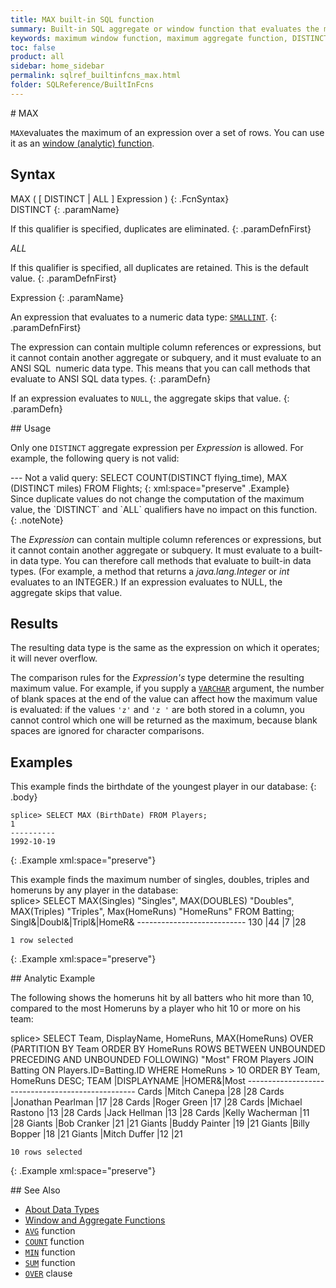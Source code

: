 ```yaml
---
title: MAX built-in SQL function
summary: Built-in SQL aggregate or window function that evaluates the maximum of an expression over a set of rows
keywords: maximum window function, maximum aggregate function, DISTINCT
toc: false
product: all
sidebar: home_sidebar
permalink: sqlref_builtinfcns_max.html
folder: SQLReference/BuiltInFcns
---
```

<section>
<div class="TopicContent" data-swiftype-index="true" markdown="1">
# MAX

`MAX`evaluates the maximum of an expression over a set of rows. You can
use it as an [window
(analytic) function](sqlref_builtinfcns_intro.html#window).

## Syntax

<div class="fcnWrapperWide" markdown="1">
    MAX ( [ DISTINCT | ALL ] Expression )
{: .FcnSyntax}

</div>
<div class="paramList" markdown="1">
DISTINCT
{: .paramName}

If this qualifier is specified, duplicates are eliminated.
{: .paramDefnFirst}

*ALL*

If this qualifier is specified, all duplicates are retained. This is the
default value.
{: .paramDefnFirst}

Expression
{: .paramName}

An expression that evaluates to a numeric data
type: [`SMALLINT`](sqlref_builtinfcns_smallint.html).
{: .paramDefnFirst}

The expression can contain multiple column references or expressions,
but it cannot contain another aggregate or subquery, and it must
evaluate to an ANSI SQL  numeric data type. This means that you can call
methods that evaluate to ANSI SQL data types.
{: .paramDefn}

If an expression evaluates to `NULL`, the aggregate skips that value.
{: .paramDefn}

</div>
## Usage

Only one `DISTINCT` aggregate expression per *Expression* is allowed.
For example, the following query is not valid:

<div class="preWrapper" markdown="1">
       --- Not a valid query:
    SELECT COUNT(DISTINCT flying_time),
      MAX  (DISTINCT miles)
      FROM Flights;
{: xml:space="preserve" .Example}

</div>
Since duplicate values do not change the computation of the maximum
value, the `DISTINCT` and `ALL` qualifiers have no impact on this
function.
{: .noteNote}

The *Expression* can contain multiple column references or expressions,
but it cannot contain another aggregate or subquery. It must evaluate to
a built-in data type. You can therefore call methods that evaluate to
built-in data types. (For example, a method that returns a
*java.lang.Integer* or *int* evaluates to an INTEGER.) If an expression
evaluates to NULL, the aggregate skips that value.

## Results

The resulting data type is the same as the expression on which it
operates; it will never overflow.

The comparison rules for the *Expression's* type determine the resulting
maximum value. For example, if you supply a
[`VARCHAR`](sqlref_datatypes_varchar.html) argument, the number of blank
spaces at the end of the value can affect how the maximum value is
evaluated: if the values `'z'` and `'z '` are both stored in a column,
you cannot control which one will be returned as the maximum, because
blank spaces are ignored for character comparisons.

## Examples

This example finds the birthdate of the youngest player in our database:
{: .body}

<div class="preWrapper" markdown="1">
    
    splice> SELECT MAX (BirthDate) FROM Players;
    1
    ----------
    1992-10-19
{: .Example xml:space="preserve"}

</div>
This example finds the maximum number of singles, doubles, triples and
homeruns by any player in the database:

<div class="preWrapper" markdown="1">
    splice> SELECT MAX(Singles) "Singles", MAX(DOUBLES) "Doubles",
                   MAX(Triples) "Triples", Max(HomeRuns) "HomeRuns"
       FROM Batting;
    Singl&|Doubl&|Tripl&|HomeR&
    ---------------------------
    130   |44    |7     |28
    
    1 row selected
{: .Example xml:space="preserve"}

</div>
## Analytic Example

The following shows the homeruns hit by all batters who hit more than
10, compared to the most Homeruns by a player who hit 10 or more on his
team:

<div class="preWrapper" markdown="1">
    splice> SELECT Team, DisplayName, HomeRuns,
       MAX(HomeRuns) OVER (PARTITION BY Team ORDER BY HomeRuns
       ROWS BETWEEN UNBOUNDED PRECEDING AND UNBOUNDED FOLLOWING) "Most"
       FROM Players JOIN Batting ON Players.ID=Batting.ID
       WHERE HomeRuns > 10
       ORDER BY Team, HomeRuns DESC;
    TEAM      |DISPLAYNAME             |HOMER&|Most
    --------------------------------------------------
    Cards     |Mitch Canepa            |28    |28
    Cards     |Jonathan Pearlman       |17    |28
    Cards     |Roger Green             |17    |28
    Cards     |Michael Rastono         |13    |28
    Cards     |Jack Hellman            |13    |28
    Cards     |Kelly Wacherman         |11    |28
    Giants    |Bob Cranker             |21    |21
    Giants    |Buddy Painter           |19    |21
    Giants    |Billy Bopper            |18    |21
    Giants    |Mitch Duffer            |12    |21
    
    10 rows selected
{: .Example xml:space="preserve"}

</div>
## See Also

* [About Data Types](sqlref_datatypes_numerictypes.html)
* [Window and Aggregate
  Functions](sqlref_builtinfcns_intro.html#window)
* [`AVG`](sqlref_builtinfcns_avg.html) function
* [`COUNT`](sqlref_builtinfcns_count.html) function
* [`MIN`](sqlref_builtinfcns_min.html) function
* [`SUM`](sqlref_builtinfcns_sum.html) function
* [`OVER`](sqlref_clauses_over.html) clause

</div>
</section>

